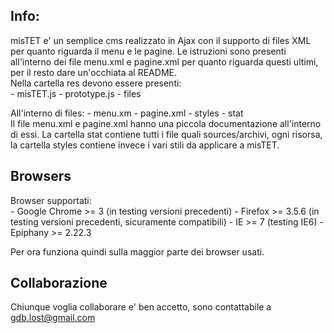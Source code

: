 <h2>Info:</h2>
misTET e' un semplice cms realizzato in Ajax con il supporto di files XML per quanto riguarda il menu e le pagine. Le istruzioni sono presenti all'interno dei file menu.xml e pagine.xml per quanto riguarda questi ultimi, per il resto dare un'occhiata al README. <br>
Nella cartella res devono essere presenti:<br>
	- misTET.js
	- prototype.js
	- files

All'interno di files:
	- menu.xm
	- pagine.xml
	- styles
	- stat
<br>
Il file menu.xml e pagine.xml hanno una piccola documentazione all'interno di essi. La cartella stat contiene tutti i file quali sources/archivi, ogni risorsa, la cartella styles contiene invece i vari stili da applicare a misTET.

<h2>Browsers</h2>

Browser supportati:<br>
	- Google Chrome >= 3 (in testing versioni precedenti)
	- Firefox >= 3.5.6 (in testing versioni precedenti, sicuramente compatibili)
	- IE >= 7 (testing IE6)
	- Epiphany >= 2.22.3
	
Per ora funziona quindi sulla maggior parte dei browser usati.

<h2>Collaborazione</h2>

Chiunque voglia collaborare e' ben accetto, sono contattabile a gdb.lost@gmail.com 
